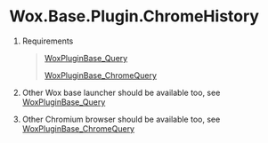 <!--
 * @Author: WayneFerdon wayneferdon@hotmail.com
 * @Date: 2023-03-04 12:45:56
 * @LastEditors: WayneFerdon wayneferdon@hotmail.com
 * @LastEditTime: 2023-03-04 23:29:46
 * @FilePath: \Flow.Launcher.Plugin.ChromeHistory\README.md
 * ----------------------------------------------------------------
 * Copyright (c) 2023 by Wayne Ferdon Studio. All rights reserved.
 * Licensed to the .NET Foundation under one or more agreements.
 * The .NET Foundation licenses this file to you under the MIT license.
 * See the LICENSE file in the project root for more information.
-->
# Wox.Base.Plugin.ChromeHistory

1. Requirements

   > [WoxPluginBase_Query](https://github.com/WayneFerdon/WoxPluginBase_Query/)
   >
   > [WoxPluginBase_ChromeQuery](https://github.com/WayneFerdon/WoxPluginBase_ChromeQuery/)

2. Other Wox base launcher should be available too, see [WoxPluginBase_Query](https://github.com/WayneFerdon/WoxPluginBase_Query/)
3. Other Chromium browser should be available too, see [WoxPluginBase_ChromeQuery](https://github.com/WayneFerdon/WoxPluginBase_ChromeQuery/)